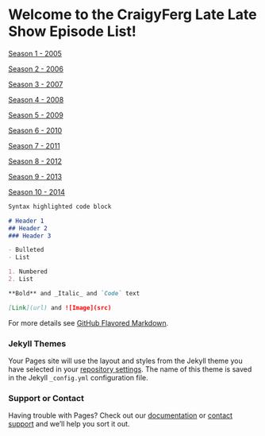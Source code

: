 # Welcome to the CraigyFerg Late Late Show Episode List! 

[Season 1 - 2005](https://)

[Season 2 - 2006](https://)

[Season 3 - 2007](https://)

[Season 4 - 2008](https://)

[Season 5 - 2009](https://)

[Season 6 - 2010](https://)

[Season 7 - 2011](https://)

[Season 8 - 2012](https://)

[Season 9 - 2013](https://)

[Season 10 - 2014](https://)

```markdown
Syntax highlighted code block

# Header 1
## Header 2
### Header 3

- Bulleted
- List

1. Numbered
2. List

**Bold** and _Italic_ and `Code` text

[Link](url) and ![Image](src)
```

For more details see [GitHub Flavored Markdown](https://guides.github.com/features/mastering-markdown/).

### Jekyll Themes

Your Pages site will use the layout and styles from the Jekyll theme you have selected in your [repository settings](https://github.com/chrislenz/craigyferg/settings). The name of this theme is saved in the Jekyll `_config.yml` configuration file.

### Support or Contact

Having trouble with Pages? Check out our [documentation](https://docs.github.com/categories/github-pages-basics/) or [contact support](https://support.github.com/contact) and we’ll help you sort it out.
